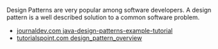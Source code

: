 
Design Patterns are very popular among software developers. A design pattern is a well described solution to a common software problem. 
* [journaldev.com java-design-patterns-example-tutorial](https://www.journaldev.com/1827/java-design-patterns-example-tutorial)
* [tutorialspoint.com design_pattern_overview](https://www.tutorialspoint.com/design_pattern/design_pattern_overview.htm)
